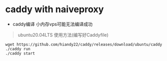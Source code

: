 # caddy with naiveproxy
- caddy编译
小内存vps可能无法编译成功
> ubuntu20.04LTS
使用方法(编写好Caddyfile)
```
wget https://github.com/hiandy22/caddy/releases/download/ubuntu/caddy
./caddy run 
./caddy start
```
